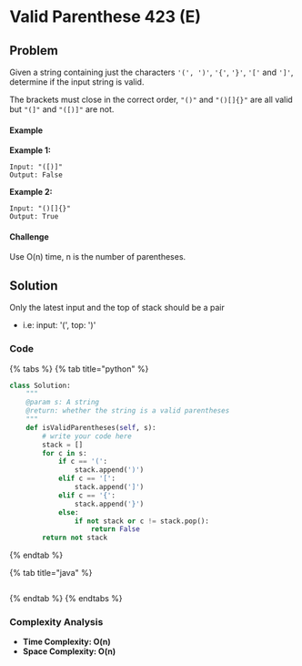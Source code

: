 # Valid Parenthese 423 \(E\)

## Problem

Given a string containing just the characters `'(', ')'`, `'{'`, `'}'`, `'['` and `']'`, determine if the input string is valid.

The brackets must close in the correct order, `"()"` and `"()[]{}"` are all valid but `"(]"` and `"([)]"` are not. 

#### Example

**Example 1:**

```text
Input: "([)]"
Output: False
```

**Example 2:**

```text
Input: "()[]{}"
Output: True
```

#### Challenge

Use O\(n\) time, n is the number of parentheses.

## Solution

Only the latest input and the top of stack should be a pair

* i.e: input: '\(', top: '\)'

### Code

{% tabs %}
{% tab title="python" %}
```python
class Solution:
    """
    @param s: A string
    @return: whether the string is a valid parentheses
    """
    def isValidParentheses(self, s):
        # write your code here
        stack = []
        for c in s:
            if c == '(':
                stack.append(')')
            elif c == '[':
                stack.append(']')
            elif c == '{':
                stack.append('}')
            else: 
                if not stack or c != stack.pop():
                    return False
        return not stack

```
{% endtab %}

{% tab title="java" %}
```

```
{% endtab %}
{% endtabs %}

### Complexity Analysis

* **Time Complexity: O\(n\)**
* **Space Complexity: O\(n\)**

